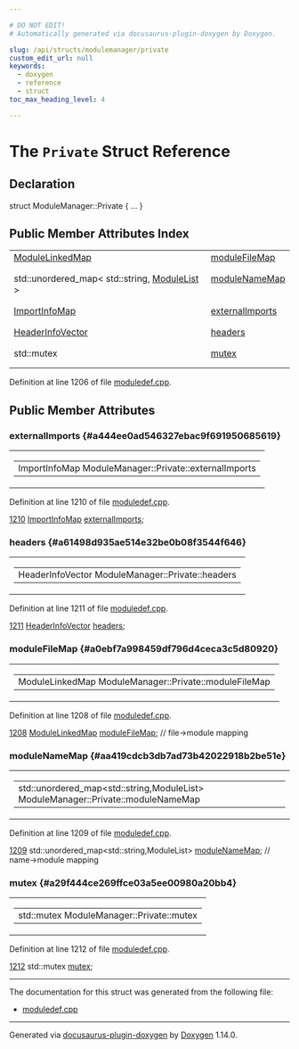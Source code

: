 ```yaml
---

# DO NOT EDIT!
# Automatically generated via docusaurus-plugin-doxygen by Doxygen.

slug: /api/structs/modulemanager/private
custom_edit_url: null
keywords:
  - doxygen
  - reference
  - struct
toc_max_heading_level: 4

---
```


<div class="doxyPage">

# The `Private` Struct Reference



## Declaration

<div class="doxyDeclaration">
struct ModuleManager::Private { ... }
</div>

## Public Member Attributes Index

<table class="doxyMembersIndex">

<tr class="doxyMemberIndexItem">
<td class="doxyMemberIndexItemType" align="left" valign="top"><a href="/web-doxygen/docs/api/classes/modulelinkedmap">ModuleLinkedMap</a></td>
<td class="doxyMemberIndexItemName" align="left" valign="top"><a href="#a0ebf7a998459df796d4ceca3c5d80920">moduleFileMap</a></td>
</tr>
<tr class="doxyMemberIndexDescription">
<td class="doxyMemberIndexDescriptionLeft"></td>
<td class="doxyMemberIndexDescriptionRight">
</td>
</tr>
<tr class="doxyMemberIndexSeparator">
<td class="doxyMemberIndexSeparator" colspan="2"></td>
</tr>

<tr class="doxyMemberIndexItem">
<td class="doxyMemberIndexItemType" align="left" valign="top">std::unordered_map&lt; std::string, <a href="/web-doxygen/docs/api/classes/modulelist">ModuleList</a> &gt;</td>
<td class="doxyMemberIndexItemName" align="left" valign="top"><a href="#aa419cdcb3db7ad73b42022918b2be51e">moduleNameMap</a></td>
</tr>
<tr class="doxyMemberIndexDescription">
<td class="doxyMemberIndexDescriptionLeft"></td>
<td class="doxyMemberIndexDescriptionRight">
</td>
</tr>
<tr class="doxyMemberIndexSeparator">
<td class="doxyMemberIndexSeparator" colspan="2"></td>
</tr>

<tr class="doxyMemberIndexItem">
<td class="doxyMemberIndexItemType" align="left" valign="top"><a href="/web-doxygen/docs/api/files/src/moduledef-h/#ad2e25aa6a36e0c0605e01d8df04203a6">ImportInfoMap</a></td>
<td class="doxyMemberIndexItemName" align="left" valign="top"><a href="#a444ee0ad546327ebac9f691950685619">externalImports</a></td>
</tr>
<tr class="doxyMemberIndexDescription">
<td class="doxyMemberIndexDescriptionLeft"></td>
<td class="doxyMemberIndexDescriptionRight">
</td>
</tr>
<tr class="doxyMemberIndexSeparator">
<td class="doxyMemberIndexSeparator" colspan="2"></td>
</tr>

<tr class="doxyMemberIndexItem">
<td class="doxyMemberIndexItemType" align="left" valign="top"><a href="/web-doxygen/docs/api/files/src/moduledef-cpp/#a19ac7e5562ea564ca2b29069e08e7734">HeaderInfoVector</a></td>
<td class="doxyMemberIndexItemName" align="left" valign="top"><a href="#a61498d935ae514e32be0b08f3544f646">headers</a></td>
</tr>
<tr class="doxyMemberIndexDescription">
<td class="doxyMemberIndexDescriptionLeft"></td>
<td class="doxyMemberIndexDescriptionRight">
</td>
</tr>
<tr class="doxyMemberIndexSeparator">
<td class="doxyMemberIndexSeparator" colspan="2"></td>
</tr>

<tr class="doxyMemberIndexItem">
<td class="doxyMemberIndexItemType" align="left" valign="top">std::mutex</td>
<td class="doxyMemberIndexItemName" align="left" valign="top"><a href="#a29f444ce269ffce03a5ee00980a20bb4">mutex</a></td>
</tr>
<tr class="doxyMemberIndexDescription">
<td class="doxyMemberIndexDescriptionLeft"></td>
<td class="doxyMemberIndexDescriptionRight">
</td>
</tr>
<tr class="doxyMemberIndexSeparator">
<td class="doxyMemberIndexSeparator" colspan="2"></td>
</tr>

</table>


<p>Definition at line 1206 of file <a href="/web-doxygen/docs/api/files/src/moduledef-cpp">moduledef.cpp</a>.</p>

<div class="doxySectionDef">

## Public Member Attributes

### externalImports {#a444ee0ad546327ebac9f691950685619}

<div class="doxyMemberItem">
<div class="doxyMemberProto">
<table class="doxyMemberLabels">
<tr class="doxyMemberLabels">
<td class="doxyMemberLabelsLeft">
<table class="doxyMemberName">
<tr>
<td class="doxyMemberName">ImportInfoMap ModuleManager::Private::externalImports</td>
</tr>
</table>
</td>
</tr>
</table>
</div>
<div class="doxyMemberDoc">


<p>Definition at line 1210 of file <a href="/web-doxygen/docs/api/files/src/moduledef-cpp">moduledef.cpp</a>.</p>

<div class="doxyProgramListing">

<div class="doxyCodeLine"><span class="doxyLineNumber"><a href="#a444ee0ad546327ebac9f691950685619">1210</a></span><span class="doxyLineContent"><span class="doxyHighlight">  <a href="/web-doxygen/docs/api/files/src/moduledef-h/#ad2e25aa6a36e0c0605e01d8df04203a6">ImportInfoMap</a>       <a href="#a444ee0ad546327ebac9f691950685619">externalImports</a>;</span></span></div>

</div>

</div>
</div>

### headers {#a61498d935ae514e32be0b08f3544f646}

<div class="doxyMemberItem">
<div class="doxyMemberProto">
<table class="doxyMemberLabels">
<tr class="doxyMemberLabels">
<td class="doxyMemberLabelsLeft">
<table class="doxyMemberName">
<tr>
<td class="doxyMemberName">HeaderInfoVector ModuleManager::Private::headers</td>
</tr>
</table>
</td>
</tr>
</table>
</div>
<div class="doxyMemberDoc">


<p>Definition at line 1211 of file <a href="/web-doxygen/docs/api/files/src/moduledef-cpp">moduledef.cpp</a>.</p>

<div class="doxyProgramListing">

<div class="doxyCodeLine"><span class="doxyLineNumber"><a href="#a61498d935ae514e32be0b08f3544f646">1211</a></span><span class="doxyLineContent"><span class="doxyHighlight">  <a href="/web-doxygen/docs/api/files/src/moduledef-cpp/#a19ac7e5562ea564ca2b29069e08e7734">HeaderInfoVector</a>    <a href="#a61498d935ae514e32be0b08f3544f646">headers</a>;</span></span></div>

</div>

</div>
</div>

### moduleFileMap {#a0ebf7a998459df796d4ceca3c5d80920}

<div class="doxyMemberItem">
<div class="doxyMemberProto">
<table class="doxyMemberLabels">
<tr class="doxyMemberLabels">
<td class="doxyMemberLabelsLeft">
<table class="doxyMemberName">
<tr>
<td class="doxyMemberName">ModuleLinkedMap ModuleManager::Private::moduleFileMap</td>
</tr>
</table>
</td>
</tr>
</table>
</div>
<div class="doxyMemberDoc">


<p>Definition at line 1208 of file <a href="/web-doxygen/docs/api/files/src/moduledef-cpp">moduledef.cpp</a>.</p>

<div class="doxyProgramListing">

<div class="doxyCodeLine"><span class="doxyLineNumber"><a href="#a0ebf7a998459df796d4ceca3c5d80920">1208</a></span><span class="doxyLineContent"><span class="doxyHighlight">  <a href="/web-doxygen/docs/api/classes/modulelinkedmap">ModuleLinkedMap</a>     <a href="#a0ebf7a998459df796d4ceca3c5d80920">moduleFileMap</a>; </span><span class="doxyHighlightComment">// file-&gt;module mapping</span></span></div>

</div>

</div>
</div>

### moduleNameMap {#aa419cdcb3db7ad73b42022918b2be51e}

<div class="doxyMemberItem">
<div class="doxyMemberProto">
<table class="doxyMemberLabels">
<tr class="doxyMemberLabels">
<td class="doxyMemberLabelsLeft">
<table class="doxyMemberName">
<tr>
<td class="doxyMemberName">std::unordered_map&lt;std::string,ModuleList&gt; ModuleManager::Private::moduleNameMap</td>
</tr>
</table>
</td>
</tr>
</table>
</div>
<div class="doxyMemberDoc">


<p>Definition at line 1209 of file <a href="/web-doxygen/docs/api/files/src/moduledef-cpp">moduledef.cpp</a>.</p>

<div class="doxyProgramListing">

<div class="doxyCodeLine"><span class="doxyLineNumber"><a href="#aa419cdcb3db7ad73b42022918b2be51e">1209</a></span><span class="doxyLineContent"><span class="doxyHighlight">  std::unordered_map&lt;std::string,ModuleList&gt; <a href="#aa419cdcb3db7ad73b42022918b2be51e">moduleNameMap</a>; </span><span class="doxyHighlightComment">// name-&gt;module mapping</span></span></div>

</div>

</div>
</div>

### mutex {#a29f444ce269ffce03a5ee00980a20bb4}

<div class="doxyMemberItem">
<div class="doxyMemberProto">
<table class="doxyMemberLabels">
<tr class="doxyMemberLabels">
<td class="doxyMemberLabelsLeft">
<table class="doxyMemberName">
<tr>
<td class="doxyMemberName">std::mutex ModuleManager::Private::mutex</td>
</tr>
</table>
</td>
</tr>
</table>
</div>
<div class="doxyMemberDoc">


<p>Definition at line 1212 of file <a href="/web-doxygen/docs/api/files/src/moduledef-cpp">moduledef.cpp</a>.</p>

<div class="doxyProgramListing">

<div class="doxyCodeLine"><span class="doxyLineNumber"><a href="#a29f444ce269ffce03a5ee00980a20bb4">1212</a></span><span class="doxyLineContent"><span class="doxyHighlight">  std::mutex          <a href="#a29f444ce269ffce03a5ee00980a20bb4">mutex</a>;</span></span></div>

</div>

</div>
</div>

</div>

<hr/>

<p>The documentation for this struct was generated from the following file:</p>

<ul>
<li><a href="/web-doxygen/docs/api/files/src/moduledef-cpp">moduledef.cpp</a></li>
</ul>

<hr/>

<p class="doxyGeneratedBy">Generated via <a href="https://github.com/xpack/docusaurus-plugin-doxygen">docusaurus-plugin-doxygen</a> by <a href="https://www.doxygen.nl">Doxygen</a> 1.14.0.</p>

</div>
